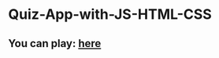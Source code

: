 # Quiz-App-with-JS-HTML-CSS
## You can play: [here](https://amrhitzzz.github.io/Quiz-App-with-JS-HTML-CSS/)
